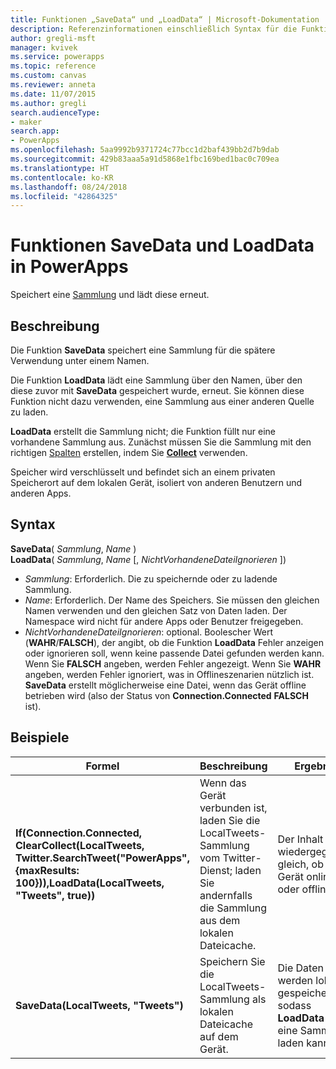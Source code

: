 ```yaml
---
title: Funktionen „SaveData“ und „LoadData“ | Microsoft-Dokumentation
description: Referenzinformationen einschließlich Syntax für die Funktionen SaveData und LoadData in PowerApps
author: gregli-msft
manager: kvivek
ms.service: powerapps
ms.topic: reference
ms.custom: canvas
ms.reviewer: anneta
ms.date: 11/07/2015
ms.author: gregli
search.audienceType:
- maker
search.app:
- PowerApps
ms.openlocfilehash: 5aa9992b9371724c77bcc1d2baf439bb2d7b9dab
ms.sourcegitcommit: 429b83aaa5a91d5868e1fbc169bed1bac0c709ea
ms.translationtype: HT
ms.contentlocale: ko-KR
ms.lasthandoff: 08/24/2018
ms.locfileid: "42864325"
---
```

# <a name="savedata-and-loaddata-functions-in-powerapps"></a>Funktionen SaveData und LoadData in PowerApps
Speichert eine [Sammlung](../working-with-data-sources.md#collections) und lädt diese erneut.

## <a name="description"></a>Beschreibung
Die Funktion **SaveData** speichert eine Sammlung für die spätere Verwendung unter einem Namen.  

Die Funktion **LoadData** lädt eine Sammlung über den Namen, über den diese zuvor mit **SaveData** gespeichert wurde, erneut. Sie können diese Funktion nicht dazu verwenden, eine Sammlung aus einer anderen Quelle zu laden.  

**LoadData** erstellt die Sammlung nicht; die Funktion füllt nur eine vorhandene Sammlung aus. Zunächst müssen Sie die Sammlung mit den richtigen [Spalten](../working-with-tables.md#columns) erstellen, indem Sie **[Collect](function-clear-collect-clearcollect.md)** verwenden.

Speicher wird verschlüsselt und befindet sich an einem privaten Speicherort auf dem lokalen Gerät, isoliert von anderen Benutzern und anderen Apps.  

## <a name="syntax"></a>Syntax
**SaveData**( *Sammlung*, *Name* )<br>**LoadData**( *Sammlung*, *Name* [, *NichtVorhandeneDateiIgnorieren* ])

* *Sammlung*: Erforderlich.  Die zu speichernde oder zu ladende Sammlung.
* *Name*: Erforderlich.  Der Name des Speichers. Sie müssen den gleichen Namen verwenden und den gleichen Satz von Daten laden. Der Namespace wird nicht für andere Apps oder Benutzer freigegeben.
* *NichtVorhandeneDateiIgnorieren*: optional. Boolescher Wert (**WAHR**/**FALSCH**), der angibt, ob die Funktion **LoadData** Fehler anzeigen oder ignorieren soll, wenn keine passende Datei gefunden werden kann. Wenn Sie **FALSCH** angeben, werden Fehler angezeigt. Wenn Sie **WAHR** angeben, werden Fehler ignoriert, was in Offlineszenarien nützlich ist. **SaveData** erstellt möglicherweise eine Datei, wenn das Gerät offline betrieben wird (also der Status von **Connection.Connected** **FALSCH** ist).

## <a name="examples"></a>Beispiele

| Formel | Beschreibung | Ergebnis |
| --- | --- | --- |
| **If(Connection.Connected, ClearCollect(LocalTweets, Twitter.SearchTweet("PowerApps", {maxResults: 100})),LoadData(LocalTweets, "Tweets", true))** |Wenn das Gerät verbunden ist, laden Sie die LocalTweets-Sammlung vom Twitter-Dienst; laden Sie andernfalls die Sammlung aus dem lokalen Dateicache. |Der Inhalt wird wiedergegeben, gleich, ob das Gerät online oder offline ist. |
| **SaveData(LocalTweets, "Tweets")** |Speichern Sie die LocalTweets-Sammlung als lokalen Dateicache auf dem Gerät. |Die Daten werden lokal gespeichert, sodass **LoadData** sie in eine Sammlung laden kann. |

